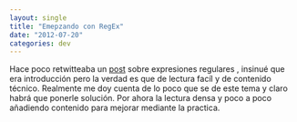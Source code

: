 ```yaml
---
layout: single
title: "Emepzando con RegEx"
date: "2012-07-20"
categories: dev
---
```


Hace poco retwitteaba un [post](https://nikic.github.com/2012/06/15/The-true-power-of-regular-expressions.html "The true power of regular expressions") sobre expresiones regulares , insinué que era introducción pero la verdad es que de lectura facíl y de contenido técnico. Realmente me doy cuenta de lo poco que se de este tema y claro habrá que ponerle solución. Por ahora la lectura densa y poco a poco añadiendo contenido para mejorar mediante la practica.
